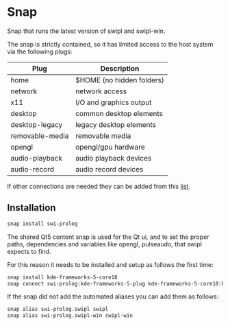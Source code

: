 # Snap

Snap that runs the latest version of swipl and swipl-win.

The snap is strictly contained, so it has limited access to the host
system via the following plugs:

| Plug              | Description               |
| ----------------- | ------------------------- |
| home              | $HOME (no hidden folders) |
| network           | network access            |
| x11               | I/O and graphics output   |
| desktop           | common desktop elements   |
| desktop-legacy    | legacy desktop elements   |
| removable-media   | removable media           |
| opengl            | opengl/gpu hardware       |
| audio-playback    | audio playback devices    |
| audio-record      | audio record devices      |

If other connections are needed they can be added from this
[list](https://snapcraft.io/docs/supported-interfaces).

## Installation
```sh
snap install swi-prolog
```

The shared Qt5 content snap is used for the Qt ui, and to set the proper paths, dependencies and variables like opengl, pulseaudo, that swipl expects to find.

For this reason it needs to be installed and setup as follows the first time:
```sh
snap install kde-frameworks-5-core18
snap connect swi-prolog:kde-frameworks-5-plug kde-frameworks-5-core18:kde-frameworks-5-core18-slot
```

If the snap did not add the automated aliases you can add them as follows:
```sh
snap alias swi-prolog.swipl swipl
snap alias swi-prolog.swipl-win swipl-win
```
